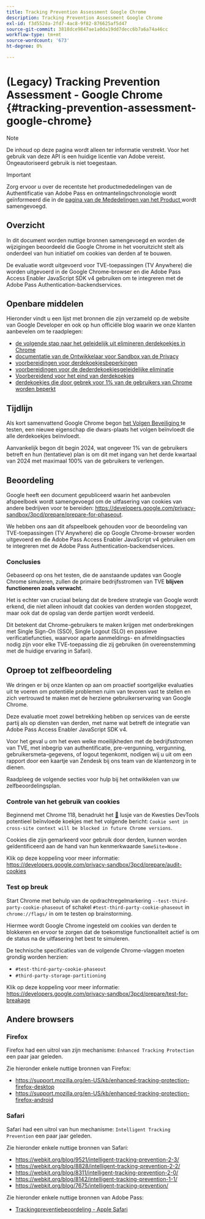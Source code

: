 ```yaml
---
title: Tracking Prevention Assessment Google Chrome
description: Tracking Prevention Assessment Google Chrome
exl-id: f3d552da-2fd7-4ac8-9f82-876625af5d47
source-git-commit: 3818dce9847ae1a0da19dd7decc6b7a6a74a46cc
workflow-type: tm+mt
source-wordcount: '673'
ht-degree: 0%

---
```


# (Legacy) Tracking Prevention Assessment - Google Chrome {#tracking-prevention-assessment-google-chrome}

>[!NOTE]
>
>De inhoud op deze pagina wordt alleen ter informatie verstrekt. Voor het gebruik van deze API is een huidige licentie van Adobe vereist. Ongeautoriseerd gebruik is niet toegestaan.

>[!IMPORTANT]
>
> Zorg ervoor u over de recentste het productmededelingen van de Authentificatie van Adobe Pass en ontmantelingschronologie wordt geïnformeerd die in de [ pagina van de Mededelingen van het Product ](/help/authentication/product-announcements.md) wordt samengevoegd.

## Overzicht

In dit document worden nuttige bronnen samengevoegd en worden de wijzigingen beoordeeld die Google Chrome in het vooruitzicht stelt als onderdeel van hun initiatief om cookies van derden af te bouwen.

De evaluatie wordt uitgevoerd voor TVE-toepassingen (TV Anywhere) die worden uitgevoerd in de Google Chrome-browser en die Adobe Pass Access Enabler JavaScript SDK v4 gebruiken om te integreren met de Adobe Pass Authentication-backendservices.

## Openbare middelen

Hieronder vindt u een lijst met bronnen die zijn verzameld op de website van Google Developer en ook op hun officiële blog waarin we onze klanten aanbevelen om te raadplegen:

* [ de volgende stap naar het geleidelijk uit elimineren derdekoekjes in Chrome ](https://blog.google/products/chrome/privacy-sandbox-tracking-protection/)
* [ documentatie van de Ontwikkelaar voor Sandbox van de Privacy ](https://developers.google.com/privacy-sandbox)
* [ voorbereidingen voor derdekoekjesbeperkingen ](https://developers.google.com/privacy-sandbox/3pcd)
* [ voorbereidingen voor de dederdekoekjesgeleidelijke eliminatie ](https://developers.google.com/privacy-sandbox/3pcd/prepare/prepare-for-phaseout)
* [ Voorbereidend voor het eind van derdekoekjes ](https://developers.google.com/privacy-sandbox/blog/cookie-countdown-2023oct)
* [ derdekoekjes die door gebrek voor 1% van de gebruikers van Chrome worden beperkt ](https://developers.google.com/privacy-sandbox/blog/cookie-countdown-2024jan)

## Tijdlijn

Als kort samenvattend Google Chrome begon [ het Volgen Beveiliging ](https://privacysandbox.com/) te testen, een nieuwe eigenschap die dwars-plaats het volgen beïnvloedt die alle derdekoekjes beïnvloedt.

Aanvankelijk begon dit begin 2024, wat ongeveer 1% van de gebruikers betreft en hun (tentatieve) plan is om dit met ingang van het derde kwartaal van 2024 met maximaal 100% van de gebruikers te verlengen.

## Beoordeling

Google heeft een document gepubliceerd waarin het aanbevolen afspeelboek wordt samengevoegd om de uitfasering van cookies van andere bedrijven voor te bereiden: https://developers.google.com/privacy-sandbox/3pcd/prepare/prepare-for-phaseout.

We hebben ons aan dit afspeelboek gehouden voor de beoordeling van TVE-toepassingen (TV Anywhere) die op Google Chrome-browser worden uitgevoerd en die Adobe Pass Access Enabler JavaScript v4 gebruiken om te integreren met de Adobe Pass Authentication-backendservices.

### Conclusies

Gebaseerd op ons het testen, die de aanstaande updates van Google Chrome simuleren, zullen de primaire bedrijfsstromen van TVE **blijven functioneren zoals verwacht**.

Het is echter van cruciaal belang dat de bredere strategie van Google wordt erkend, die niet alleen inhoudt dat cookies van derden worden stopgezet, maar ook dat de opslag van derde partijen wordt verdeeld.

Dit betekent dat Chrome-gebruikers te maken krijgen met onderbrekingen met Single Sign-On (SSO), Single Logout (SLO) en passieve verificatiefuncties, waarvoor aparte aanmeldings- en afmeldingsacties nodig zijn voor elke TVE-toepassing die zij gebruiken (in overeenstemming met de huidige ervaring in Safari).

## Oproep tot zelfbeoordeling

We dringen er bij onze klanten op aan om proactief soortgelijke evaluaties uit te voeren om potentiële problemen ruim van tevoren vast te stellen en zich vertrouwd te maken met de herziene gebruikerservaring van Google Chrome.

Deze evaluatie moet zowel betrekking hebben op services van de eerste partij als op diensten van derden, met name wat betreft de integratie van Adobe Pass Access Enabler JavaScript SDK v4.

Voor het geval u om het even welke moeilijkheden met de bedrijfsstromen van TVE, met inbegrip van authentificatie, pre-vergunning, vergunning, gebruikersmeta-gegevens, of logout tegenkomt, nodigen wij u uit om een rapport door een kaartje van Zendesk bij ons team van de klantenzorg in te dienen.

Raadpleeg de volgende secties voor hulp bij het ontwikkelen van uw zelfbeoordelingsplan.

### Controle van het gebruik van cookies

Beginnend met Chrome 118, benadrukt het [&#128279;](https://developer.chrome.com/docs/devtools/issues/) lusje van de Kwesties DevTools potentieel beïnvloede koekjes met het volgende bericht: `Cookie sent in cross-site context will be blocked in future Chrome versions`.

Cookies die zijn gemarkeerd voor gebruik door derden, kunnen worden geïdentificeerd aan de hand van hun kenmerkwaarde `SameSite=None` .

Klik op deze koppeling voor meer informatie: https://developers.google.com/privacy-sandbox/3pcd/prepare/audit-cookies

### Test op breuk

Start Chrome met behulp van de opdrachtregelmarkering `--test-third-party-cookie-phaseout` of schakel `#test-third-party-cookie-phaseout` in `chrome://flags/` in om te testen op brainstorming.

Hiermee wordt Google Chrome ingesteld om cookies van derden te blokkeren en ervoor te zorgen dat de toekomstige functionaliteit actief is om de status na de uitfasering het best te simuleren.

De technische specificaties van de volgende Chrome-vlaggen moeten grondig worden herzien:

* `#test-third-party-cookie-phaseout`
* `#third-party-storage-partitioning`

Klik op deze koppeling voor meer informatie: https://developers.google.com/privacy-sandbox/3pcd/prepare/test-for-breakage

## Andere browsers

### Firefox

Firefox had een uitrol van zijn mechanisme: `Enhanced Tracking Protection` een paar jaar geleden.

Zie hieronder enkele nuttige bronnen van Firefox:

* https://support.mozilla.org/en-US/kb/enhanced-tracking-protection-firefox-desktop
* https://support.mozilla.org/en-US/kb/enhanced-tracking-protection-firefox-android

### Safari

Safari had een uitrol van hun mechanisme: `Intelligent Tracking Prevention` een paar jaar geleden.

Zie hieronder enkele nuttige bronnen van Safari:

* https://webkit.org/blog/9521/intelligent-tracking-prevention-2-3/
* https://webkit.org/blog/8828/intelligent-tracking-prevention-2-2/
* https://webkit.org/blog/8311/intelligent-tracking-prevention-2-0/
* https://webkit.org/blog/8142/intelligent-tracking-prevention-1-1/
* https://webkit.org/blog/7675/intelligent-tracking-prevention/

Zie hieronder enkele nuttige bronnen van Adobe Pass:

* [Trackingpreventiebeoordeling - Apple Safari](tracking-prevention-assessment-apple-safari.md)
